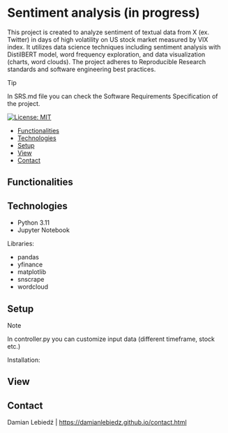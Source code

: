 # Sentiment analysis (in progress)

This project is created to analyze sentiment of textual data from X (ex. Twitter) in days of high volatility on US stock market measured by VIX index.
It utilizes data science techniques including sentiment analysis with DistilBERT model, word frequency exploration, and data visualization (charts, word clouds).
The project adheres to Reproducible Research standards and software engineering best practices.

> [!TIP]
> In SRS.md file you can check the Software Requirements Specification of the project.

[![License: MIT](https://img.shields.io/badge/License-MIT-yellow.svg)](https://opensource.org/licenses/MIT)

- [Functionalities](#functionalities)
- [Technologies](#technologies)
- [Setup](#setup)
- [View](#view)
- [Contact](#contact)

## Functionalities

## Technologies
- Python 3.11
- Jupyter Notebook

Libraries:
- pandas
- yfinance
- matplotlib
- snscrape
- wordcloud

## Setup
> [!NOTE]
> In controller.py you can customize input data (different timeframe, stock etc.)

Installation:

## View

## Contact
Damian Lebiedź | https://damianlebiedz.github.io/contact.html


